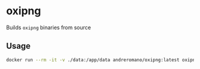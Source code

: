 # oxipng

Builds ``oxipng`` binaries from source

## Usage

```bash
docker run --rm -it -v ./data:/app/data andreromano/oxipng:latest oxipng data/INPUT_FILE.png --out data/OUTPUT_FILE.png
```
